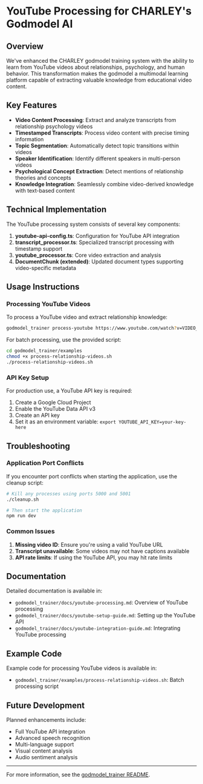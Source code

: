 # YouTube Processing for CHARLEY's Godmodel AI

## Overview

We've enhanced the CHARLEY godmodel training system with the ability to learn from YouTube videos about relationships, psychology, and human behavior. This transformation makes the godmodel a multimodal learning platform capable of extracting valuable knowledge from educational video content.

## Key Features

- **Video Content Processing**: Extract and analyze transcripts from relationship psychology videos
- **Timestamped Transcripts**: Process video content with precise timing information
- **Topic Segmentation**: Automatically detect topic transitions within videos
- **Speaker Identification**: Identify different speakers in multi-person videos
- **Psychological Concept Extraction**: Detect mentions of relationship theories and concepts
- **Knowledge Integration**: Seamlessly combine video-derived knowledge with text-based content

## Technical Implementation

The YouTube processing system consists of several key components:

1. **youtube-api-config.ts**: Configuration for YouTube API integration
2. **transcript_processor.ts**: Specialized transcript processing with timestamp support
3. **youtube_processor.ts**: Core video extraction and analysis
4. **DocumentChunk (extended)**: Updated document types supporting video-specific metadata

## Usage Instructions

### Processing YouTube Videos

To process a YouTube video and extract relationship knowledge:

```bash
godmodel_trainer process-youtube https://www.youtube.com/watch?v=VIDEO_ID
```

For batch processing, use the provided script:

```bash
cd godmodel_trainer/examples
chmod +x process-relationship-videos.sh
./process-relationship-videos.sh
```

### API Key Setup

For production use, a YouTube API key is required:

1. Create a Google Cloud Project
2. Enable the YouTube Data API v3
3. Create an API key
4. Set it as an environment variable: `export YOUTUBE_API_KEY=your-key-here`

## Troubleshooting

### Application Port Conflicts

If you encounter port conflicts when starting the application, use the cleanup script:

```bash
# Kill any processes using ports 5000 and 5001
./cleanup.sh

# Then start the application
npm run dev
```

### Common Issues

1. **Missing video ID**: Ensure you're using a valid YouTube URL
2. **Transcript unavailable**: Some videos may not have captions available
3. **API rate limits**: If using the YouTube API, you may hit rate limits

## Documentation

Detailed documentation is available in:

- `godmodel_trainer/docs/youtube-processing.md`: Overview of YouTube processing
- `godmodel_trainer/docs/youtube-setup-guide.md`: Setting up the YouTube API
- `godmodel_trainer/docs/youtube-integration-guide.md`: Integrating YouTube processing

## Example Code

Example code for processing YouTube videos is available in:

- `godmodel_trainer/examples/process-relationship-videos.sh`: Batch processing script

## Future Development

Planned enhancements include:

- Full YouTube API integration
- Advanced speech recognition
- Multi-language support
- Visual content analysis
- Audio sentiment analysis

---

For more information, see the [godmodel_trainer README](godmodel_trainer/README.md).